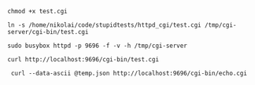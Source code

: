 `chmod +x test.cgi`

`ln -s /home/nikolai/code/stupidtests/httpd_cgi/test.cgi /tmp/cgi-server/cgi-bin/test.cgi`

`sudo busybox httpd -p 9696 -f -v -h /tmp/cgi-server`

`curl http://localhost:9696/cgi-bin/test.cgi`

` curl --data-ascii @temp.json http://localhost:9696/cgi-bin/echo.cgi`
